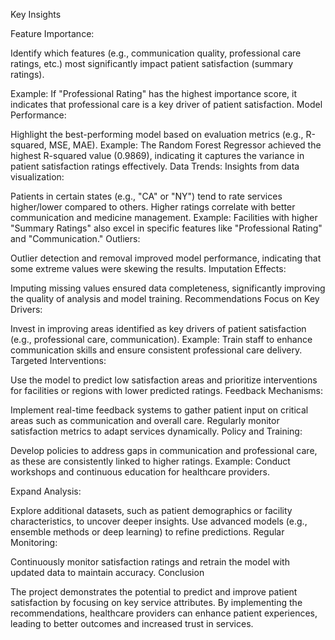 Key Insights

Feature Importance:

Identify which features (e.g., communication quality, professional care ratings, etc.) most significantly impact patient satisfaction (summary ratings).

Example: If "Professional Rating" has the highest importance score, it indicates that professional care is a key driver of patient satisfaction.
Model Performance:

Highlight the best-performing model based on evaluation metrics (e.g., R-squared, MSE, MAE). Example: The Random Forest Regressor achieved the highest R-squared value (0.9869), indicating it captures the variance in patient satisfaction ratings effectively. Data Trends:
Insights from data visualization:

Patients in certain states (e.g., "CA" or "NY") tend to rate services higher/lower compared to others. Higher ratings correlate with better communication and medicine management. Example: Facilities with higher "Summary Ratings" also excel in specific features like "Professional Rating" and "Communication." Outliers:

Outlier detection and removal improved model performance, indicating that some extreme values were skewing the results. Imputation Effects:

Imputing missing values ensured data completeness, significantly improving the quality of analysis and model training. Recommendations Focus on Key Drivers:

Invest in improving areas identified as key drivers of patient satisfaction (e.g., professional care, communication). Example: Train staff to enhance communication skills and ensure consistent professional care delivery. Targeted Interventions:

Use the model to predict low satisfaction areas and prioritize interventions for facilities or regions with lower predicted ratings.
Feedback Mechanisms:

Implement real-time feedback systems to gather patient input on critical areas such as communication and overall care. Regularly monitor satisfaction metrics to adapt services dynamically. Policy and Training:

Develop policies to address gaps in communication and professional care, as these are consistently linked to higher ratings. Example: Conduct workshops and continuous education for healthcare providers.

Expand Analysis:

Explore additional datasets, such as patient demographics or facility characteristics, to uncover deeper insights. Use advanced models (e.g., ensemble methods or deep learning) to refine predictions. Regular Monitoring:

Continuously monitor satisfaction ratings and retrain the model with updated data to maintain accuracy.
Conclusion

The project demonstrates the potential to predict and improve patient satisfaction by focusing on key service attributes. By implementing the recommendations, healthcare providers can enhance patient experiences, leading to better outcomes and increased trust in services.
